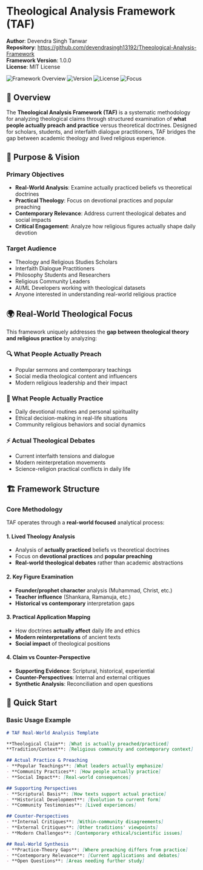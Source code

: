 # Theological Analysis Framework (TAF)

**Author**: Devendra Singh Tanwar  
**Repository**: https://github.com/devendrasingh13192/Theeological-Analysis-Framework  
**Framework Version**: 1.0.0  
**License**: MIT License

![Framework Overview](https://img.shields.io/badge/Framework-Theological%20Analysis-blue)
![Version](https://img.shields.io/badge/Version-1.0.0-green)
![License](https://img.shields.io/badge/License-MIT-yellow)
![Focus](https://img.shields.io/badge/Focus-Real--World%20Practice-orange)

## 🌟 Overview

The **Theological Analysis Framework (TAF)** is a systematic methodology for analyzing theological claims through structured examination of **what people actually preach and practice** versus theoretical doctrines. Designed for scholars, students, and interfaith dialogue practitioners, TAF bridges the gap between academic theology and lived religious experience.

## 🎯 Purpose & Vision

### Primary Objectives
- **Real-World Analysis**: Examine actually practiced beliefs vs theoretical doctrines
- **Practical Theology**: Focus on devotional practices and popular preaching
- **Contemporary Relevance**: Address current theological debates and social impacts
- **Critical Engagement**: Analyze how religious figures actually shape daily devotion

### Target Audience
- Theology and Religious Studies Scholars
- Interfaith Dialogue Practitioners
- Philosophy Students and Researchers
- Religious Community Leaders
- AI/ML Developers working with theological datasets
- Anyone interested in understanding real-world religious practice

## 🌍 Real-World Theological Focus

This framework uniquely addresses the **gap between theological theory and religious practice** by analyzing:

### 🔍 What People Actually Preach
- Popular sermons and contemporary teachings
- Social media theological content and influencers
- Modern religious leadership and their impact

### 🙏 What People Actually Practice  
- Daily devotional routines and personal spirituality
- Ethical decision-making in real-life situations
- Community religious behaviors and social dynamics

### ⚡ Actual Theological Debates
- Current interfaith tensions and dialogue
- Modern reinterpretation movements
- Science-religion practical conflicts in daily life

## 🏗️ Framework Structure

### Core Methodology
TAF operates through a **real-world focused** analytical process:

#### 1. **Lived Theology Analysis**
- Analysis of **actually practiced** beliefs vs theoretical doctrines
- Focus on **devotional practices** and **popular preaching**
- **Real-world theological debates** rather than academic abstractions

#### 2. **Key Figure Examination** 
- **Founder/prophet character** analysis (Muhammad, Christ, etc.)
- **Teacher influence** (Shankara, Ramanuja, etc.)
- **Historical vs contemporary** interpretation gaps

#### 3. **Practical Application Mapping**
- How doctrines **actually affect** daily life and ethics
- **Modern reinterpretations** of ancient texts
- **Social impact** of theological positions

#### 4. **Claim vs Counter-Perspective**
- **Supporting Evidence**: Scriptural, historical, experiential
- **Counter-Perspectives**: Internal and external critiques
- **Synthetic Analysis**: Reconciliation and open questions

## 🚀 Quick Start

### Basic Usage Example

```markdown
# TAF Real-World Analysis Template

**Theological Claim**: [What is actually preached/practiced]
**Tradition/Context**: [Religious community and contemporary context]

## Actual Practice & Preaching
- **Popular Teachings**: [What leaders actually emphasize]
- **Community Practices**: [How people actually practice]
- **Social Impact**: [Real-world consequences]

## Supporting Perspectives
- **Scriptural Basis**: [How texts support actual practice]
- **Historical Development**: [Evolution to current form]
- **Community Testimonies**: [Lived experiences]

## Counter-Perspectives
- **Internal Critiques**: [Within-community disagreements]
- **External Critiques**: [Other traditions' viewpoints]
- **Modern Challenges**: [Contemporary ethical/scientific issues]

## Real-World Synthesis
- **Practice-Theory Gaps**: [Where preaching differs from practice]
- **Contemporary Relevance**: [Current applications and debates]
- **Open Questions**: [Areas needing further study]